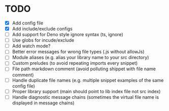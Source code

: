 # TODO

- [x] Add config file
- [x] Add include/exclude configs
- [ ] Add support for Deno style ignore syntax (ts, ignore)
- [ ] Use globs for incude/exclude
- [ ] Add watch mode?
- [ ] Better error messages for wrong file types (.js without allowJs)
- [ ] Module aliases (e.g. alias your library name to your src directory)
- [ ] Custom preludes (to avoid repeating imports every snippet)
- [ ] File path markdown comment (avoid polluting shippet with file name comment)
- [ ] Handle duplicate file names (e.g. multiple snippet examples of the same config file)
- [ ] Proper library support (main should point to lib index file not src index)
- [ ] Handle diagnostic message chains (sometimes the virtual file name is displayed in message chains)

